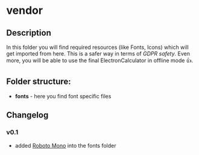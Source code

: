 # vendor
## Description
In this folder you will find required resources (like Fonts, Icons) which will get imported from here. This is a safer way in terms of *GDPR safety*. Even more, you will be able to use the final ElectronCalculator in offline mode :+1:.
## Folder structure:
  - **fonts** - here you find font specific files
## Changelog
### v0.1
  - added [Roboto Mono](https://fonts.google.com/specimen/Roboto+Mono) into the fonts folder
